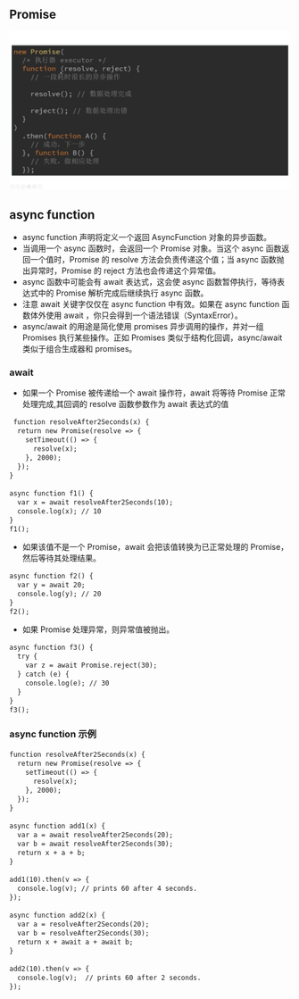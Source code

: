 ## Promise

![promise](images/Promise.jpg)

## async function

- async function 声明将定义一个返回 AsyncFunction 对象的异步函数。
- 当调用一个 async 函数时，会返回一个 Promise 对象。当这个 async 函数返回一个值时，Promise 的 resolve 方法会负责传递这个值；当 async 函数抛出异常时，Promise 的 reject 方法也会传递这个异常值。
- async 函数中可能会有 await 表达式，这会使 async 函数暂停执行，等待表达式中的 Promise 解析完成后继续执行 async 函数。
- 注意 await 关键字仅仅在 async function 中有效。如果在 async function 函数体外使用 await ，你只会得到一个语法错误（SyntaxError）。
- async/await 的用途是简化使用 promises 异步调用的操作，并对一组 Promises 执行某些操作。正如 Promises 类似于结构化回调，async/await 类似于组合生成器和 promises。

### await

- 如果一个 Promise 被传递给一个 await 操作符，await 将等待 Promise 正常处理完成,其回调的 resolve 函数参数作为 await 表达式的值

```
 function resolveAfter2Seconds(x) {
  return new Promise(resolve => {
    setTimeout(() => {
      resolve(x);
    }, 2000);
  });
}

async function f1() {
  var x = await resolveAfter2Seconds(10);
  console.log(x); // 10
}
f1();
```

- 如果该值不是一个 Promise，await 会把该值转换为已正常处理的 Promise，然后等待其处理结果。

```
async function f2() {
  var y = await 20;
  console.log(y); // 20
}
f2();
```

- 如果 Promise 处理异常，则异常值被抛出。

```
async function f3() {
  try {
    var z = await Promise.reject(30);
  } catch (e) {
    console.log(e); // 30
  }
}
f3();
```

### async function 示例

```
function resolveAfter2Seconds(x) {
  return new Promise(resolve => {
    setTimeout(() => {
      resolve(x);
    }, 2000);
  });
}

async function add1(x) {
  var a = await resolveAfter2Seconds(20);
  var b = await resolveAfter2Seconds(30);
  return x + a + b;
}

add1(10).then(v => {
  console.log(v); // prints 60 after 4 seconds.
});

async function add2(x) {
  var a = resolveAfter2Seconds(20);
  var b = resolveAfter2Seconds(30);
  return x + await a + await b;
}

add2(10).then(v => {
  console.log(v);  // prints 60 after 2 seconds.
});
```
